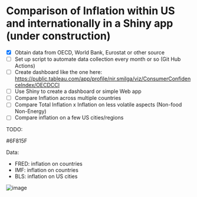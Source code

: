 # Comparison of Inflation within US and internationally in a Shiny app (under construction)

- [x] Obtain data from OECD, World Bank, Eurostat or other source
- [ ] Set up script to automate data collection every month or so (Git Hub Actions)
- [ ] Create dashboard like the one here:
https://public.tableau.com/app/profile/nir.smilga/viz/ConsumerConfidenceIndex/OECDCCI
- [ ] Use Shiny to create a dashboard or simple Web app
- [ ] Compare Inflation across multiple countries
- [ ] Compare Total Inflation x Inflation on less volatile aspects (Non-food Non-Energy)
- [ ] Compare inflation on a few US cities/regions

TODO:

#6F815F


Data:

* FRED: inflation on countries
* IMF: inflation on countries
* BLS: inflation on US cities

![image](https://user-images.githubusercontent.com/55976107/227668520-b3cb871a-0ebc-4338-b514-74aa2adfdeb9.png)

